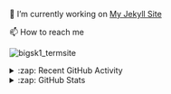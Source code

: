 

🔭 I’m currently working on [My Jekyll Site](https://github.com/bigsk1/bigsk1.github.io)

📫 How to reach me

![bigsk1_termsite](https://github.com/user-attachments/assets/01e96b48-ef38-45be-aa55-06eb7ec4cdbf)



<details>
  <summary>:zap: Recent GitHub Activity</summary>
  
  <!--START_SECTION:activity-->
1. 🎉 Merged PR [#36](https://github.com/bigsk1/yt-webui/pull/36) in [bigsk1/yt-webui](https://github.com/bigsk1/yt-webui)
2. 🎉 Merged PR [#35](https://github.com/bigsk1/yt-webui/pull/35) in [bigsk1/yt-webui](https://github.com/bigsk1/yt-webui)
3. 🎉 Merged PR [#30](https://github.com/bigsk1/yt-webui/pull/30) in [bigsk1/yt-webui](https://github.com/bigsk1/yt-webui)
4. 🎉 Merged PR [#15](https://github.com/bigsk1/TermSite/pull/15) in [bigsk1/TermSite](https://github.com/bigsk1/TermSite)
5. 🎉 Merged PR [#34](https://github.com/bigsk1/yt-webui/pull/34) in [bigsk1/yt-webui](https://github.com/bigsk1/yt-webui)
6. 🗣 Commented on [#1497](https://github.com/cotes2020/jekyll-theme-chirpy/issues/1497#issuecomment-1901283978) in [cotes2020/jekyll-theme-chirpy](https://github.com/cotes2020/jekyll-theme-chirpy)
7. 🗣 Commented on [#1497](https://github.com/cotes2020/jekyll-theme-chirpy/issues/1497#issuecomment-1901185875) in [cotes2020/jekyll-theme-chirpy](https://github.com/cotes2020/jekyll-theme-chirpy)
8. 🗣 Commented on [#1497](https://github.com/cotes2020/jekyll-theme-chirpy/issues/1497#issuecomment-1901178957) in [cotes2020/jekyll-theme-chirpy](https://github.com/cotes2020/jekyll-theme-chirpy)
9. 🗣 Commented on [#1497](https://github.com/cotes2020/jekyll-theme-chirpy/issues/1497#issuecomment-1901167459) in [cotes2020/jekyll-theme-chirpy](https://github.com/cotes2020/jekyll-theme-chirpy)
10. ❌ Closed PR [#5](https://github.com/bigsk1/TermSite/pull/5) in [bigsk1/TermSite](https://github.com/bigsk1/TermSite)
  <!--END_SECTION:activity-->
</details>


<details>
  <summary>:zap: GitHub Stats</summary>

  <img align="left" alt="bigsk1's GitHub Stats" src="https://github-readme-stats.vercel.app/api?username=bigsk1&show_icons=true&hide_border=false&title_color=ff652f&icon_color=FFE400&bg_color=09131B&text_color=ffffff&border_color=0c1a25" />


</details>



